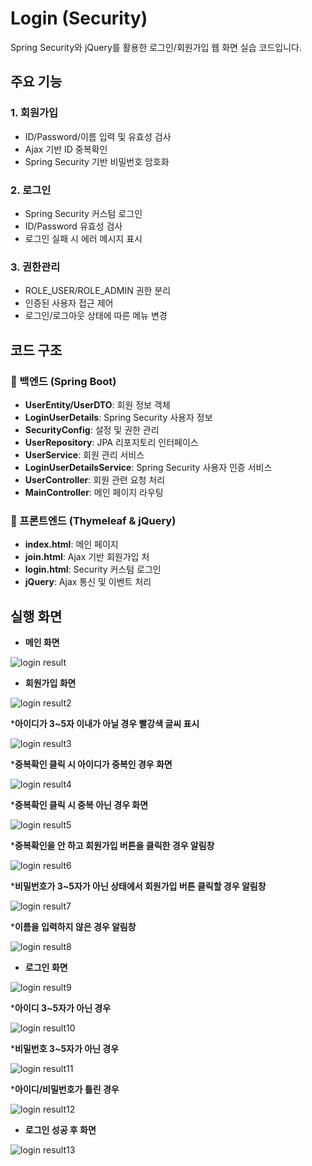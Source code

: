 # Login (Security)
Spring Security와 jQuery를 활용한 로그인/회원가입 웹 화면 실습 코드입니다.

## 주요 기능
### 1. 회원가입
- ID/Password/이름 입력 및 유효성 검사
- Ajax 기반 ID 중복확인
- Spring Security 기반 비밀번호 암호화

### 2. 로그인
- Spring Security 커스텀 로그인
- ID/Password 유효성 검사
- 로그인 실패 시 에러 메시지 표시

### 3. 권한관리
- ROLE_USER/ROLE_ADMIN 권한 분리
- 인증된 사용자 접근 제어
- 로그인/로그아웃 상태에 따른 메뉴 변경

## 코드 구조
### 📌 백엔드 (Spring Boot)
- **UserEntity/UserDTO**: 회원 정보 객체
- **LoginUserDetails**: Spring Security 사용자 정보
- **SecurityConfig**: 설정 및 권한 관리
- **UserRepository**: JPA 리포지토리 인터페이스
- **UserService**: 회원 관리 서비스
- **LoginUserDetailsService**: Spring Security 사용자 인증 서비스
- **UserController**: 회원 관련 요청 처리
- **MainController**: 메인 페이지 라우팅
  
### 📌 프론트엔드 (Thymeleaf & jQuery)
- **index.html**: 메인 페이지
- **join.html**: Ajax 기반 회원가입 처 
- **login.html**: Security 커스텀 로그인
- **jQuery**: Ajax 통신 및 이벤트 처리

## 실행 화면
- **메인 화면**

![login result](/images/login_result.png)

- **회원가입 화면**
 
![login result2](/images/login_result2.png)

***아이디가 3~5자 이내가 아닐 경우 빨강색 글씨 표시**

![login result3](/images/login_result3.png)

***중복확인 클릭 시 아이디가 중복인 경우 화면**

![login result4](/images/login_result4.png)

***중복확인 클릭 시 중복 아닌 경우 화면**

![login result5](/images/login_result5.png)

***중복확인을 안 하고 회원가입 버튼을 클릭한 경우 알림창**

![login result6](/images/login_result6.png)

***비밀번호가 3~5자가 아닌 상태에서 회원가입 버튼 클릭할 경우 알림창**

![login result7](/images/login_result7.png)

***이름을 입력하지 않은 경우 알림창**

![login result8](/images/login_result8.png)

- **로그인 화면**

![login result9](/images/login_result9.png)

***아이디 3~5자가 아닌 경우**

![login result10](/images/login_result10.png)

***비밀번호 3~5자가 아닌 경우**

![login result11](/images/login_result11.png)

***아이디/비밀번호가 틀린 경우**

![login result12](/images/login_result12.png)

- **로그인 성공 후 화면**

![login result13](/images/login_result13.png)
